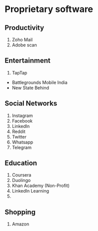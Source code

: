 # Proprietary software

## Productivity

1. Zoho Mail
2. Adobe scan


## Entertainment

1. TapTap 
  * Battlegrounds Mobile India
  * New State Behind

## Social Networks 

1. Instagram 
2. Facebook
3. LinkedIn
4. Reddit
5. Twitter
6. Whatsapp
7. Telegram

## Education

1. Coursera
2. Duolingo
3. Khan Academy (Non-Profit)
4. LinkedIn Learning
5. 

## Shopping

1. Amazon



